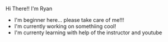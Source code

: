 Hi There!! I'm Ryan

*  I'm beginner here... please take care of me!!!
*  I'm currently working on somethiing cool!
*  I'm currenty learning with help of the instructor and youtube
